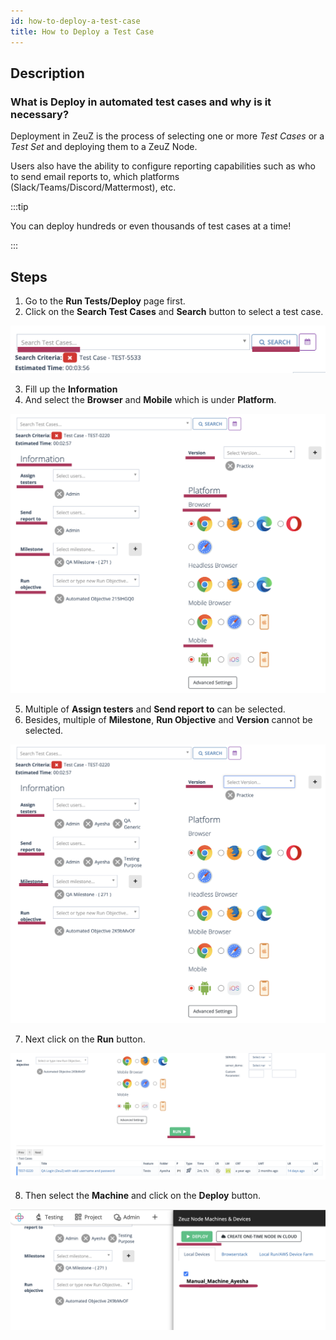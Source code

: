 ```yaml
---
id: how-to-deploy-a-test-case
title: How to Deploy a Test Case
---
```


## Description

### What is Deploy in automated test cases and why is it necessary?

Deployment in ZeuZ is the process of selecting one or more *Test Cases*
or a *Test Set* and deploying them to a ZeuZ Node.

Users also have the ability to configure reporting capabilities such as
who to send email reports to, which platforms
(Slack/Teams/Discord/Mattermost), etc.

:::tip

You can deploy hundreds or even thousands of test cases at a time!

:::

## Steps

1. Go to the **Run Tests/Deploy** page first.  
2. Click on the **Search Test Cases** and **Search** button to select a test case.  

![](/img/how-tos/how-to-deploy-a-test-case/search-button.png)


3. Fill up the **Information**  
4. And select the **Browser** and **Mobile** which is under **Platform**.


![](/img/how-tos/how-to-deploy-a-test-case/information-platform.png)

5. Multiple of **Assign testers** and **Send report to** can be selected.  
6. Besides, multiple of **Milestone**, **Run Objective** and **Version** cannot be selected.  


![](/img/how-tos/how-to-deploy-a-test-case/multiple-information.png)

7. Next click on the **Run** button.


![](/img/how-tos/how-to-deploy-a-test-case/run-button.png)

8. Then select the **Machine** and click on the **Deploy** button.  


![](/img/how-tos/how-to-deploy-a-test-case/machine-deploy-button.png)